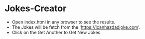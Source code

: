 # Jokes-Creator
- Open index.html in any browser to see the results.
- The Jokes will be fetch from the 'https://icanhazdadjoke.com'.
- Click on the Get Another to Get New Jokes.
